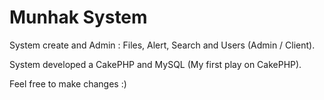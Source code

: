 # Munhak System

System create and Admin : Files, Alert, Search and Users (Admin / Client).

System developed a CakePHP and MySQL (My first play on CakePHP).

Feel free to make changes :)

